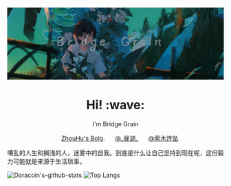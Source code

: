 [![ZhouHu](https://github.com/qiaoliangXgamemode/qiaoliangXgamemode/blob/main/bg.jpg?raw=true)]()
<h1 align='center'> Hi! :wave:</h1>
<p align='center'>
I'm Bridge Grain
</p>

<p align='center'>
  <img src="https://gitpor.cn/favicon.ico" width="16" height="16" style="border-radius: 100%;" />
  <a href="https://gitpor.cn">ZhouHu's Bolg</a>.
  <img src="https://gitpor.cn/index/wyy.png" width="16" height="16" style="border-radius: 100%;" />
  <a href="https://music.163.com/#/user/home?id=547979848">@_昼湖_</a>
  <img src="https://gitpor.cn/index/bilibili.ico" width="16" height="16" style="border-radius: 1%;" />
<a href="https://space.bilibili.com/382421755">@索木连坠</a>
 </p>
 <p>
<a>嘈乱的人生和搁浅的人，迷雾中的自我。到底是什么让自己坚持到现在呢，这份毅力可能就是来源于生活琐事。</a>
</p>


![Doracoin's-github-stats](https://github-readme-stats.vercel.app/api?username=qiaoliangXgamemode&&show_icons=true)
![Top Langs](https://github-readme-stats.vercel.app/api/top-langs/?username=qiaoliangXgamemode&layout=compact)
<!--
**qiaoliangXgamemode/qiaoliangXgamemode** is a ✨ _special_ ✨ repository because its `README.md` (this file) appears on your GitHub profile.

Here are some ideas to get you started:

- 🔭 I’m currently working on ...
- 🌱 I’m currently learning ...
- 👯 I’m looking to collaborate on ...
- 🤔 I’m looking for help with ...
- 💬 Ask me about ...
- 📫 How to reach me: ...
- 😄 Pronouns: ...
- ⚡ Fun fact: ...
-->
